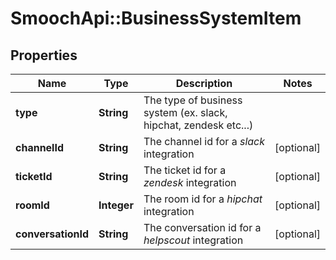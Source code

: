 # SmoochApi::BusinessSystemItem

## Properties
Name | Type | Description | Notes
------------ | ------------- | ------------- | -------------
**type** | **String** | The type of business system (ex. slack, hipchat, zendesk etc...) | 
**channelId** | **String** | The channel id for a *slack* integration | [optional] 
**ticketId** | **String** | The ticket id for a *zendesk* integration | [optional] 
**roomId** | **Integer** | The room id for a *hipchat* integration | [optional] 
**conversationId** | **String** | The conversation id for a *helpscout* integration | [optional] 


